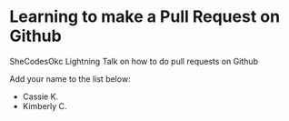 # Learning to make a Pull Request on Github
SheCodesOkc Lightning Talk on how to do pull requests on Github


Add your name to the list below:
* Cassie K. 
* Kimberly C.